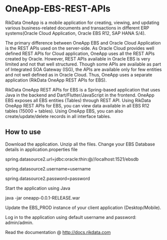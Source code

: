 # OneApp-EBS-REST-APIs
RikData OneApp is a mobile application for creating, viewing, and updating various business-related documents and transactions in different ERP systems(Oracle Cloud Application, Oracle EBS R12, SAP HANA S/4). 

The primary difference between OneApp EBS and Oracle Cloud Application is the REST APIs used on the server-side. As Oracle Cloud provides well defined REST APIs for Cloud application, OneApp uses all the REST APIs created by Oracle. However, REST APIs available in Oracle EBS is very limited and not that well structured. Though some APIs are available as part of Integrated SOA Gateway (ISG), the APIs are available only for few entities and not well defined as in Oracle Cloud. Thus, OneApp uses a separate application (RikData OneApp REST APIs for EBS).

RikData OneApp REST APIs for EBS is a Spring-based application that uses Java in the backend and Dart/Flutter/JavaScript in the frontend. OneApp EBS exposes all EBS entities (Tables) through REST API. Using RikData OneApp REST APIs for EBS, you can view data available in all EBS R12 tables (15000 + tables). Using OneApp EBS, you can also create/update/delete records in all interface tables.


## How to use
Download the application. 
Unzip all the files.
Change your EBS Database details in application.properties file

spring.datasource2.url=jdbc:oracle:thin:@//localhost:1521/ebsdb

spring.datasource2.username=username

spring.datasource2.password=password

Start the application using Java

java -jar oneapp-0.0.1-RELEASE.war

Update the EBS_PROD instance of your client application (Desktop/Mobile).

Log in to the application using default username and password: admin/admin.

Read the documentation @ http://docs.rikdata.com

